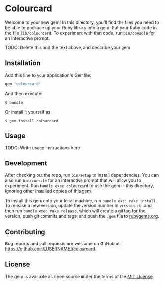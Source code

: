 # Colourcard

Welcome to your new gem! In this directory, you'll find the files you need to be able to package up your Ruby library into a gem. Put your Ruby code in the file `lib/colourcard`. To experiment with that code, run `bin/console` for an interactive prompt.

TODO: Delete this and the text above, and describe your gem

## Installation

Add this line to your application's Gemfile:

```ruby
gem 'colourcard'
```

And then execute:

    $ bundle

Or install it yourself as:

    $ gem install colourcard

## Usage

TODO: Write usage instructions here

## Development

After checking out the repo, run `bin/setup` to install dependencies. You can also run `bin/console` for an interactive prompt that will allow you to experiment. Run `bundle exec colourcard` to use the gem in this directory, ignoring other installed copies of this gem.

To install this gem onto your local machine, run `bundle exec rake install`. To release a new version, update the version number in `version.rb`, and then run `bundle exec rake release`, which will create a git tag for the version, push git commits and tags, and push the `.gem` file to [rubygems.org](https://rubygems.org).

## Contributing

Bug reports and pull requests are welcome on GitHub at https://github.com/[USERNAME]/colourcard.


## License

The gem is available as open source under the terms of the [MIT License](http://opensource.org/licenses/MIT).


